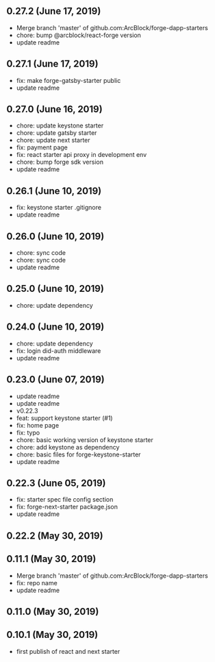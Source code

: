 ## 0.27.2 (June 17, 2019)
  - Merge branch 'master' of github.com:ArcBlock/forge-dapp-starters
  - chore: bump @arcblock/react-forge version
  - update readme

## 0.27.1 (June 17, 2019)
  - fix: make forge-gatsby-starter public
  - update readme

## 0.27.0 (June 16, 2019)
  - chore: update keystone starter
  - chore: update gatsby starter
  - chore: update next starter
  - fix: payment page
  - fix: react starter api proxy in development env
  - chore: bump forge sdk version
  - update readme

## 0.26.1 (June 10, 2019)
  - fix: keystone starter .gitignore
  - update readme

## 0.26.0 (June 10, 2019)
  - chore: sync code
  - chore: sync code
  - update readme

## 0.25.0 (June 10, 2019)
  - chore: update dependency

## 0.24.0 (June 10, 2019)
  - chore: update dependency
  - fix: login did-auth middleware
  - update readme

## 0.23.0 (June 07, 2019)
  - update readme
  - update readme
  - v0.22.3
  - feat: support keystone starter (#1)
  - fix: home page
  - fix: typo
  - chore: basic working version of keystone starter
  - chore: add keystone as dependency
  - chore: basic files for forge-keystone-starter
  - update readme

## 0.22.3 (June 05, 2019)
  - fix: starter spec file config section
  - fix: forge-next-starter package.json
  - update readme

## 0.22.2 (May 30, 2019)


## 0.11.1 (May 30, 2019)
  - Merge branch 'master' of github.com:ArcBlock/forge-dapp-starters
  - fix: repo name
  - update readme

## 0.11.0 (May 30, 2019)


## 0.10.1 (May 30, 2019)

- first publish of react and next starter
